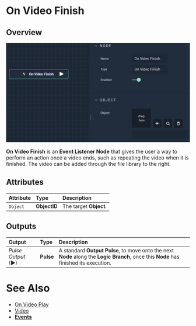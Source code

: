 # On Video Finish

## Overview
![The On Video Finish Node.](../../../.gitbook/assets/onvideofinish.png)


**On Video Finish** is an **Event Listener Node** that gives the user a way to perform an action once a video ends, such as repeating the video when it is finished. The video can be added through the file library to the right.

## Attributes

| Attribute | Type | Description |
| :--- | :--- | :--- |
| `Object` | **ObjectID** | The target **Object**. |

## Outputs

| Output | Type | Description |
| :--- | :--- | :--- |
| _Pulse Output_ \(►\) | **Pulse** | A standard **Output Pulse**, to move onto the next **Node** along the **Logic Branch**, once this **Node** has finished its execution. |

# See Also
* [On Video Play](onvideoplay.md)
* [Video](README.md)
* [**Events**](../README.md)
